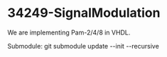 # 34249-SignalModulation

We are implementing Pam-2/4/8 in VHDL.

Submodule: git submodule update --init --recursive